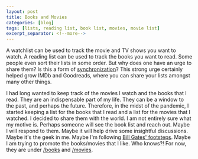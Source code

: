 ```yaml
---
layout: post
title: Books and Movies
categories: [blog]
tags: [lists, reading list, book list, movies, movie list]
excerpt_separator: <!--more-->
---
```


A watchlist can be used to track the movie and TV shows you want to watch. A reading list can be used to track the books you want to read. Some people even sort their lists in some order. But why does one have an urge to share them? Is this a form of [synchronization](https://www.youtube.com/watch?v=t-_VPRCtiUg)? This strong urge certainly helped grow IMDb and Goodreads, where you can share your lists amongst many other things. <!--more-->

I had long wanted to keep track of the movies I watch and the books that I read. They are an indispensable part of my life. They can be a window to the past, and perhaps the future. Therefore, in the midst of the pandemic, I started keeping a list for the books that I read and a list for the movies that I watched. I decided to share them with the world. I am not entirely sure what my motive is. Perhaps someone will see the book list and reach out. Maybe I will respond to them. Maybe it will help drive some insightful discussions. Maybe it's the geek in me. Maybe I'm following [Bill Gates' footsteps](https://www.gatesnotes.com/Books). Maybe I am trying to promote the books/movies that I like. Who knows?! For now, they are under [/books](https://kilinco.github.io/books/) and [/movies](https://kilinco.github.io/movies/). 

